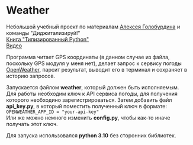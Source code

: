 # Weather

Небольшой учебный проект по материалам [Алексея Голобурдина](@alexey-goloburdin) и команды "Диджитализируй!"  
[Книга "Типизированный Python"](t.me/t0digital/151)  
[Видео](https://www.youtube.com/watch?v=dKxiHlZvULQ)

Программа читает GPS координаты (в данном случае из файла, поскольку GPS модуля у меня нет), делает запрос к сервису погоды [OpenWeather](https://openweathermap.org/api), парсит результат, выводит его в терминал и сохраняет в историю запросов.

Запускается файлом **weather**, который должен быть исполняемым.  
Для работы необходим ключ к API сервиса погоды, для получения которого необходино зарегистрироваться. Затем добавить файл **api_key.py**, в который поместить полученный ключ в формате:  
`OPENWEATHER_APP_ID = "your-api-key"`  
Или же можно немного изменить **config.py**, чтобы как-то иначе получать этот ключ.

Для запуска использовался **python 3.10** без сторонних библиотек.

